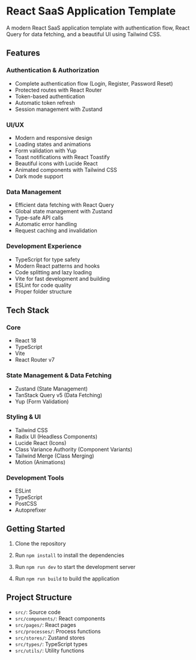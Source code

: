 # React SaaS Application Template

A modern React SaaS application template with authentication flow, React Query for data fetching, and a beautiful UI using Tailwind CSS.

## Features

### Authentication & Authorization
- Complete authentication flow (Login, Register, Password Reset)
- Protected routes with React Router
- Token-based authentication
- Automatic token refresh
- Session management with Zustand

### UI/UX
- Modern and responsive design
- Loading states and animations
- Form validation with Yup
- Toast notifications with React Toastify
- Beautiful icons with Lucide React
- Animated components with Tailwind CSS
- Dark mode support

### Data Management
- Efficient data fetching with React Query
- Global state management with Zustand
- Type-safe API calls
- Automatic error handling
- Request caching and invalidation

### Development Experience
- TypeScript for type safety
- Modern React patterns and hooks
- Code splitting and lazy loading
- Vite for fast development and building
- ESLint for code quality
- Proper folder structure

## Tech Stack

### Core
- React 18
- TypeScript
- Vite
- React Router v7

### State Management & Data Fetching
- Zustand (State Management)
- TanStack Query v5 (Data Fetching)
- Yup (Form Validation)

### Styling & UI
- Tailwind CSS
- Radix UI (Headless Components)
- Lucide React (Icons)
- Class Variance Authority (Component Variants)
- Tailwind Merge (Class Merging)
- Motion (Animations)

### Development Tools
- ESLint
- TypeScript
- PostCSS
- Autoprefixer

## Getting Started

1. Clone the repository

2. Run `npm install` to install the dependencies

3. Run `npm run dev` to start the development server

4. Run `npm run build` to build the application


## Project Structure

- `src/`: Source code
- `src/components/`: React components
- `src/pages/`: React pages
- `src/processes/`: Process functions
- `src/stores/`: Zustand stores
- `src/types/`: TypeScript types
- `src/utils/`: Utility functions
